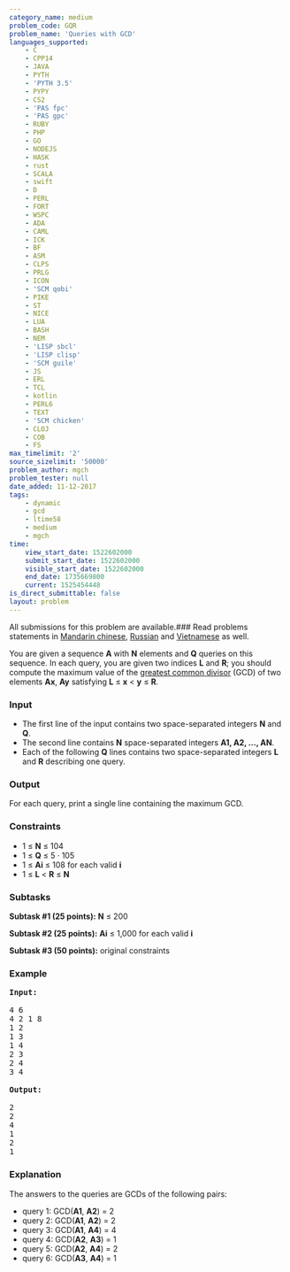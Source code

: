 ```yaml
---
category_name: medium
problem_code: GQR
problem_name: 'Queries with GCD'
languages_supported:
    - C
    - CPP14
    - JAVA
    - PYTH
    - 'PYTH 3.5'
    - PYPY
    - CS2
    - 'PAS fpc'
    - 'PAS gpc'
    - RUBY
    - PHP
    - GO
    - NODEJS
    - HASK
    - rust
    - SCALA
    - swift
    - D
    - PERL
    - FORT
    - WSPC
    - ADA
    - CAML
    - ICK
    - BF
    - ASM
    - CLPS
    - PRLG
    - ICON
    - 'SCM qobi'
    - PIKE
    - ST
    - NICE
    - LUA
    - BASH
    - NEM
    - 'LISP sbcl'
    - 'LISP clisp'
    - 'SCM guile'
    - JS
    - ERL
    - TCL
    - kotlin
    - PERL6
    - TEXT
    - 'SCM chicken'
    - CLOJ
    - COB
    - FS
max_timelimit: '2'
source_sizelimit: '50000'
problem_author: mgch
problem_tester: null
date_added: 11-12-2017
tags:
    - dynamic
    - gcd
    - ltime58
    - medium
    - mgch
time:
    view_start_date: 1522602000
    submit_start_date: 1522602000
    visible_start_date: 1522602000
    end_date: 1735669800
    current: 1525454448
is_direct_submittable: false
layout: problem
---
```

All submissions for this problem are available.### Read problems statements in [Mandarin chinese](http://www.codechef.com/download/translated/LTIME58/mandarin/GQR.pdf), [Russian](http://www.codechef.com/download/translated/LTIME58/russian/GQR.pdf) and [Vietnamese](http://www.codechef.com/download/translated/LTIME58/vietnamese/GQR.pdf) as well.

You are given a sequence **A** with **N** elements and **Q** queries on this sequence. In each query, you are given two indices **L** and **R**; you should compute the maximum value of the [greatest common divisor](https://en.wikipedia.org/wiki/Greatest_common_divisor) (GCD) of two elements **Ax**, **Ay** satisfying **L** ≤ **x** &lt; **y** ≤ **R**.

### Input

- The first line of the input contains two space-separated integers **N** and **Q**.
- The second line contains **N** space-separated integers **A1, A2, ..., AN**.
- Each of the following **Q** lines contains two space-separated integers **L** and **R** describing one query.

### Output

For each query, print a single line containing the maximum GCD.

### Constraints

- 1 ≤ **N** ≤ 104
- 1 ≤ **Q** ≤ 5 · 105
- 1 ≤ **Ai** ≤ 108 for each valid **i**
- 1 ≤ **L** &lt; **R** ≤ **N**

### Subtasks

**Subtask #1 (25 points):** **N** ≤ 200

**Subtask #2 (25 points):** **Ai** ≤ 1,000 for each valid **i**

**Subtask #3 (50 points):** original constraints

### Example

<pre>
<b>Input:</b>

4 6
4 2 1 8
1 2
1 3
1 4
2 3
2 4
3 4

<b>Output:</b>

2
2
4
1
2
1
</pre>
### Explanation

The answers to the queries are GCDs of the following pairs:

- query 1: GCD(**A1**, **A2**) = 2
- query 2: GCD(**A1**, **A2**) = 2
- query 3: GCD(**A1**, **A4**) = 4
- query 4: GCD(**A2**, **A3**) = 1
- query 5: GCD(**A2**, **A4**) = 2
- query 6: GCD(**A3**, **A4**) = 1
